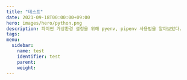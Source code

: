 ```yaml
---
title: "테스트"
date: 2021-09-18T00:00:00+09:00
hero: images/hero/python.png
description: 파이썬 가상환경 설정을 위해 pyenv, pipenv 사용법을 알아보았다.
tags: 
menu:
  sidebar:
    name: test
    identifier: test
    parent: 
    weight: 
---
```


